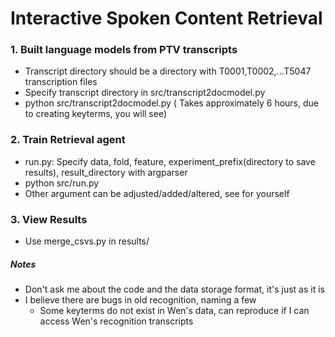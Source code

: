 # Interactive Spoken Content Retrieval

### 1. Built language models from PTV transcripts
  * Transcript directory should be a directory with T0001,T0002,...T5047 transcription files
  * Specify transcript directory in src/transcript2docmodel.py
  * python src/transcript2docmodel.py ( Takes approximately 6 hours, due to creating keyterms, you will see)


### 2. Train Retrieval agent
  * run.py: Specify data, fold, feature, experiment_prefix(directory to save results), result_directory with argparser
  * python src/run.py
  * Other argument can be adjusted/added/altered, see for yourself

### 3. View Results
  * Use merge_csvs.py in results/

##### Notes
- Don't ask me about the code and the data storage format, it's just as it is
- I believe there are bugs in old recognition, naming a few
  - Some keyterms do not exist in Wen's data, can reproduce if I can access Wen's recognition transcripts
